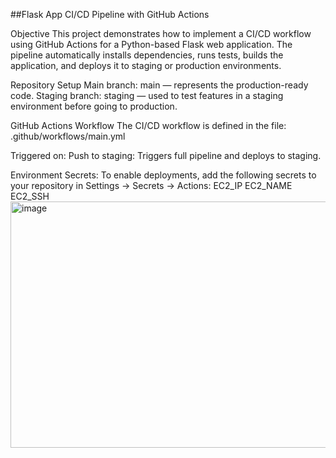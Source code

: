##Flask App CI/CD Pipeline with GitHub Actions

Objective
This project demonstrates how to implement a CI/CD workflow using GitHub Actions for a Python-based Flask web application. The pipeline automatically installs dependencies, runs tests, builds the application, and deploys it to staging or production environments.

Repository Setup
Main branch: main — represents the production-ready code.
Staging branch: staging — used to test features in a staging environment before going to production.

GitHub Actions Workflow
The CI/CD workflow is defined in the file:
.github/workflows/main.yml

Triggered on:
Push to staging: Triggers full pipeline and deploys to staging.

Environment Secrets:
To enable deployments, add the following secrets to your repository in Settings → Secrets → Actions:
EC2_IP
EC2_NAME
EC2_SSH
<img width="1365" height="394" alt="image" src="https://github.com/user-attachments/assets/2b24b476-d5f2-4777-8671-391313eeb02b" />
